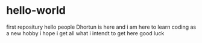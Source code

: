 # hello-world
first repositury
hello people
Dhortun is here and i am here to learn coding as a new hobby
i hope i get all what i intendt to get here
good luck
